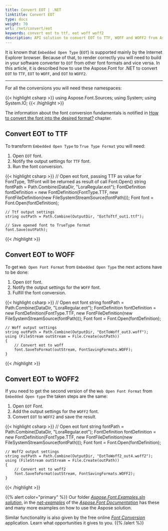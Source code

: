 ```yaml
---
title: Convert EOT | .NET
linktitle: Convert EOT
type: docs
weight: 70
url: /net/convert/eot
keywords: convert eot to ttf, eot woff woff2
description: API solution to convert EOT to TTF, WOFF and WOFF2 from Aspose.Font for .NET. Here you will find code examples of EOT conversion.
---
```


It is known that `Embedded Open Type` (`EOT`) is supported mainly by the Internet Explorer browser. Because of that, to render correctly you will need to build in your software converter to `EOT` from other font formats and vice versa. In this article, it is described how to use the Aspose.Font for .NET to convert `EOT` to `TTF`, `EOT` to `WOFF`, and `EOT` to `WOFF2`.
_____________

For all the conversions you will need these namespaces:

{{< highlight csharp >}}
using Aspose.Font.Sources;
using System;
using System.IO;
{{< /highlight >}}

The information about the font conversion fundamentals is notified in [How to convert the font into the desired format?](https://docs.aspose.com//font/net/convert/#how-to-convert-the-font-into-the-desired-format) chapter.

## Convert EOT to TTF

To transform `Embedded Open Type` to `True Type Format` you will need:
1. Open `EOT` font.
2. Notify the output settings for `TTF` font.
3. Run the font conversion.

{{< highlight csharp >}}
    // Open eot font, passing TTF as value for FontType, TtfFont will be returned as result of call Font.Open()
    string fontPath = Path.Combine(DataDir, "LoraRegular.eot");
    FontDefinition fontDefinition = new FontDefinition(FontType.TTF, new FontFileDefinition(new FileSystemStreamSource(fontPath)));
    Font font = Font.Open(fontDefinition);

    // Ttf output settings
    string outPath = Path.Combine(OutputDir, "EotToTtf_out1.ttf");
    
    // Save opened font to TrueType format
    font.Save(outPath);
{{< /highlight >}}

## Convert EOT to WOFF
To get `Web Open Font Format` from `Embedded Open Type` the next actions have to be done:

1. Open `EOT` font.
2. Notify the output settings for the `WOFF` font.
3. Fulfill the font conversion.

{{< highlight csharp >}}
    // Open eot font
    string fontPath = Path.Combine(DataDir, "LoraRegular.eot");
    FontDefinition fontDefinition = new FontDefinition(FontType.TTF, new FontFileDefinition(new FileSystemStreamSource(fontPath)));
    Font font = Font.Open(fontDefinition);

    // Woff output settings
    string outPath = Path.Combine(OutputDir, "EotToWoff_out3.woff");
    using (FileStream outStream = File.Create(outPath))
    {
        // Convert eot to woff
        font.SaveToFormat(outStream, FontSavingFormats.WOFF);
    }
{{< /highlight >}}

## Convert EOT to WOFF2

If you need to get the second version of the `Web Open Font Format` from `Embedded Open type` the taken steps are the same:
1. Open `EOT` Font.
2. Add the output settings for the `WOFF2` font.
3. Convert `EOT` to `WOFF2` and save the result.

{{< highlight csharp >}}
    // Open eot font
    string fontPath = Path.Combine(DataDir, "LoraRegular.eot");
    FontDefinition fontDefinition = new FontDefinition(FontType.TTF, new FontFileDefinition(new FileSystemStreamSource(fontPath)));
    Font font = Font.Open(fontDefinition);

    // Woff2 output settings
    string outPath = Path.Combine(OutputDir, "EotToWoff2_out4.woff2");
    using (FileStream outStream = File.Create(outPath))
    {
        // Convert eot to woff2
        font.SaveToFormat(outStream, FontSavingFormats.WOFF2);
    }
{{< /highlight >}}

{{% alert color="primary" %}}
Our folder [*Aspose.Font.Examples.sln solution*](https://github.com/aspose-font/Aspose.Font-Documentation/tree/master/net-examples), in the [*net-examples*](https://github.com/aspose-font/Aspose.Font-Documentation/tree/master/net-examples) of the [*Aspose.Font Documentation*](https://github.com/aspose-font/Aspose.Font-Documentation) has these and many more examples on how to use the Aspose solution.

Similar functionality is also given by the free online [*Font Conversion*](https://products.aspose.app/font/conversion) application. Learn what opportunities it gives to you.
{{% /alert %}}
